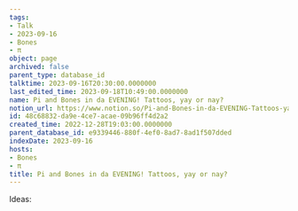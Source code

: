 ```yaml
---
tags:
- Talk
- 2023-09-16
- Bones
- π
object: page
archived: false
parent_type: database_id
talktime: 2023-09-16T20:30:00.0000000
last_edited_time: 2023-09-18T10:49:00.0000000
name: Pi and Bones in da EVENING! Tattoos, yay or nay?
notion_url: https://www.notion.so/Pi-and-Bones-in-da-EVENING-Tattoos-yay-or-nay-48c68832da9e4ce7acae09b96ff4d2a2
id: 48c68832-da9e-4ce7-acae-09b96ff4d2a2
created_time: 2022-12-28T19:03:00.0000000
parent_database_id: e9339446-880f-4ef0-8ad7-8ad1f507dded
indexDate: 2023-09-16
hosts:
- Bones
- π
title: Pi and Bones in da EVENING! Tattoos, yay or nay?
---
```


Ideas:
























